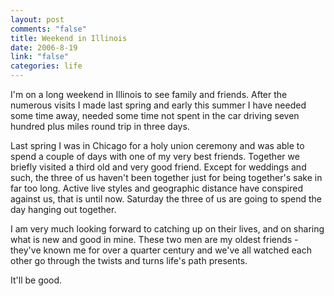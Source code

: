 ```yaml
--- 
layout: post
comments: "false"
title: Weekend in Illinois
date: 2006-8-19
link: "false"
categories: life
---
```

I'm on a long weekend in Illinois to see family and friends. After the numerous visits I made last spring and early this summer I have needed some time away, needed some time not spent in the car driving seven hundred plus miles round trip in three days.

Last spring I was in Chicago for a holy union ceremony and was able to spend a couple of days with one of my very best friends. Together we briefly visited a third old and very good friend. Except for weddings and such, the three of us haven't been together just for being together's sake in far too long. Active live styles and geographic distance have conspired against us, that is until now. Saturday the three of us are going to spend the day hanging out together.

I am very much looking forward to catching up on their lives, and on sharing what is new and good in mine. These two men are my oldest friends - they've known me for over a quarter century and we've all watched each other go through the twists and turns life's path presents.

It'll be good.
